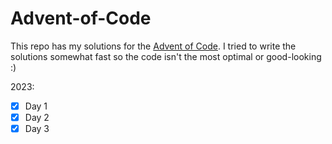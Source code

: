 # Advent-of-Code

This repo has my solutions for the [Advent of Code](https://adventofcode.com/).
I tried to write the solutions somewhat fast so the code isn't the most optimal or good-looking :)

2023:
- [x] Day 1
- [x] Day 2
- [x] Day 3      
